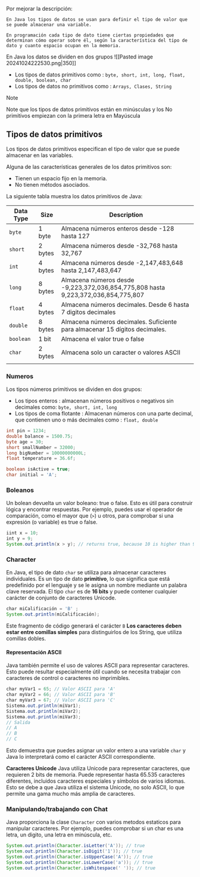 Por mejorar la descripción:

    En Java los tipos de datos se usan para definir el tipo de valor que se puede almacenar una variable.

    En programación cada tipo de dato tiene ciertas propiedades que determinan cómo operar sobre él, según la característica del tipo de dato y cuanto espacio ocupan en la memoria.

En Java los datos se dividen en dos grupos
![[Pasted image 20241024222530.png|350]]

- Los tipos de datos primitivos como : `byte, short, int, long, float, double, boolean, char`
- Los tipos de datos no primitivos como : `Arrays, Clases, String`

> [!note]
> Note que los tipos de datos primitivos están en minúsculas y los No primitivos empiezan con la primera letra en Mayúscula

## Tipos de datos primitivos

Los tipos de datos primitivos especifican el tipo de valor que se puede almacenar en las variables.

Alguna de las características generales de los datos primitivos son:

- Tienen un espacio fijo en la memoria.
- No tienen métodos asociados.

La siguiente tabla muestra los datos primitivos de Java:

| Data Type | Size    | Description                                                                       |
| --------- | ------- | --------------------------------------------------------------------------------- |
| `byte`    | 1 byte  | Almacena números enteros desde -128 hasta 127                                     |
| `short`   | 2 bytes | Almacena números desde -32,768 hasta 32,767                                       |
| `int`     | 4 bytes | Almacena números desde -2,147,483,648 hasta 2,147,483,647                         |
| `long`    | 8 bytes | Almacena números desde -9,223,372,036,854,775,808 hasta 9,223,372,036,854,775,807 |
| `float`   | 4 bytes | Almacena números decimales. Desde 6 hasta 7 digitos decimales                     |
| `double`  | 8 bytes | Almacena números decimales. Suficiente para almacenar 15 dígitos decimales.       |
| `boolean` | 1 bit   | Almacena el valor true o false                                                    |
| `char`    | 2 bytes | Almacena solo un caracter o valores ASCII                                         |
|           |         |                                                                                   |

### Numeros

Los tipos números primitivos se dividen en dos grupos:

- Los tipos enteros : almacenan números positivos o negativos sin decimales como: `byte, short, int, long`
- Los tipos de coma flotante : Almacenan números con una parte decimal, que contienen uno o más decimales como : `float, double`

```java
int pin = 1234;
double balance = 1500.75;
byte age = 30;
short smallNumber = 32000;
long bigNumber = 10000000000L;
float temperature = 36.6f;

boolean isActive = true;
char initial = 'A';
```

### Boleanos

Un bolean devuelta un valor boleano: true o false. Esto es útil para construir lógica y encontrar respuestas. Por ejemplo, puedes usar el operador de comparación, como el mayor que (`>`) u otros, para comprobar si una expresión (o variable) es true o false.

```java
iint x = 10;
int y = 9;
System.out.println(x > y); // returns true, because 10 is higher than 9
```

### Character

En Java, el tipo de dato `char` se utiliza para almacenar caracteres individuales. Es un tipo de dato **primitivo**, lo que significa que está predefinido por el lenguaje y se le asigna un nombre mediante un palabra clave reservada. El tipo `char` es de **16 bits** y puede contener cualquier carácter de conjunto de caracteres Unicode.

```Java
char miCalificación = 'B' ;
System.out.println(miCalificación);
```

Este fragmento de código generará el carácter `B` **Los caracteres deben estar entre comillas simples** para distinguirlos de los String, que utiliza comillas dobles.

#### Representación ASCII

Java también permite el uso de valores ASCII para representar caracteres. Esto puede resultar especialmente útil cuando se necesita trabajar con caracteres de control o caracteres no imprimibles.

```java
char myVar1 = 65; // Valor ASCII para 'A'
char myVar2 = 66; // Valor ASCII para 'B'
char myVar3 = 67; // Valor ASCII para 'C'
Sistema.out.println(miVar1);
Sistema.out.println(miVar2);
Sistema.out.println(miVar3);
// Salida
// A
// B
// C
```

Esto demuestra que puedes asignar un valor entero a una variable `char` y Java lo interpretará como el carácter ASCII correspondiente.

**Caracteres Unicode**
Java utiliza Unicode para representar caracteres, que requieren 2 bits de memoria.
Puede representar hasta 65.535 caracteres diferentes, incluidos caracteres especiales y símbolos de varios idiomas. Esto se debe a que Java utiliza el sistema Unicode, no solo ASCII, lo que permite una gama mucho más amplia de caracteres.

### Manipulando/trabajando con Chat

Java proporciona la clase `Character` con varios metodos estaticos para manipular caracteres. Por ejemplo, puedes comprobar si un char es una letra, un digito, una letra en minúscula, etc.

```java
System.out.println(Character.isLetter('A')); // true
System.out.println(Character.isDigit('1')); // true
System.out.println(Character.isUpperCase('A')); // true
System.out.println(Character.isLowerCase('a')); // true
System.out.println(Character.isWhitespace(' ')); // true
```
